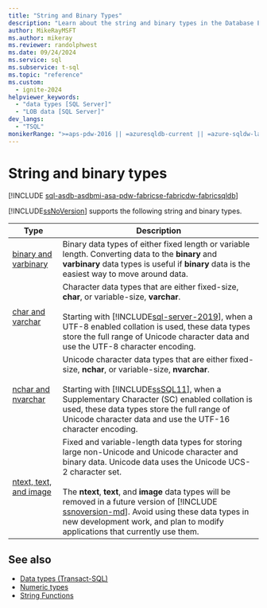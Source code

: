 ```yaml
---
title: "String and Binary Types"
description: "Learn about the string and binary types in the Database Engine, including binary, varbinary, char, nchar, varchar, and nvarchar."
author: MikeRayMSFT
ms.author: mikeray
ms.reviewer: randolphwest
ms.date: 09/24/2024
ms.service: sql
ms.subservice: t-sql
ms.topic: "reference"
ms.custom:
  - ignite-2024
helpviewer_keywords:
  - "data types [SQL Server]"
  - "LOB data [SQL Server]"
dev_langs:
  - "TSQL"
monikerRange: ">=aps-pdw-2016 || =azuresqldb-current || =azure-sqldw-latest || >=sql-server-2016 || >=sql-server-linux-2017 || =azuresqldb-mi-current || =fabric"
---
```

# String and binary types

[!INCLUDE [sql-asdb-asdbmi-asa-pdw-fabricse-fabricdw-fabricsqldb](../../includes/applies-to-version/sql-asdb-asdbmi-asa-pdw-fabricse-fabricdw-fabricsqldb.md)]

[!INCLUDE[ssNoVersion](../../includes/ssnoversion-md.md)] supports the following string and binary types.

|Type|Description|
|---|---|
|[binary and varbinary](../../t-sql/data-types/binary-and-varbinary-transact-sql.md)|Binary data types of either fixed length or variable length. Converting data to the **binary** and **varbinary** data types is useful if **binary** data is the easiest way to move around data.|
|[char and varchar](../../t-sql/data-types/char-and-varchar-transact-sql.md)|Character data types that are either fixed-size, **char**, or variable-size, **varchar**.<br /><br />Starting with [!INCLUDE[sql-server-2019](../../includes/sssql19-md.md)], when a UTF-8 enabled collation is used, these data types store the full range of Unicode character data and use the UTF-8 character encoding.|
|[nchar and nvarchar](../../t-sql/data-types/nchar-and-nvarchar-transact-sql.md)|Unicode character data types that are either fixed-size, **nchar**, or variable-size, **nvarchar**.<br /><br />Starting with [!INCLUDE[ssSQL11](../../includes/sssql11-md.md)], when a Supplementary Character (SC) enabled collation is used, these data types store the full range of Unicode character data and use the UTF-16 character encoding.|
|[ntext, text, and image](../../t-sql/data-types/ntext-text-and-image-transact-sql.md)|Fixed and variable-length data types for storing large non-Unicode and Unicode character and binary data. Unicode data uses the Unicode UCS-2 character set.<br /><br />The **ntext**, **text**, and **image** data types will be removed in a future version of [!INCLUDE [ssnoversion-md](../../includes/ssnoversion-md.md)]. Avoid using these data types in new development work, and plan to modify applications that currently use them.|

## See also

- [Data types (Transact-SQL)](data-types-transact-sql.md)
- [Numeric types](numeric-types.md)
- [String Functions](../../odbc/reference/appendixes/string-functions.md)
